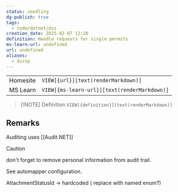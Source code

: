 ```yaml
---
status: seedling
dg-publish: true
tags:
  - code/dotnet/dvz
creation_date: 2025-02-07 12:20
definition: Handle requests for single permits
ms-learn-url: undefined
url: undefined
aliases:
  - dvzsp
---
```


|          |                                              |
| -------- | -------------------------------------------- |
| Homesite | `VIEW[{url}][text(renderMarkdown)]`          |
| MS Learn | `VIEW[{ms-learn-url}][text(renderMarkdown)]` |

> [!NOTE] Definition
> `VIEW[{definition}][text(renderMarkdown)]`



## Remarks

Auditing uses  [[Audit.NET]]
> [!caution] 
don't forget to remove personal information from audit trail.

See automapper configuration.


AttachmentStatusId -> hardcoded ( replace with named enum?)

